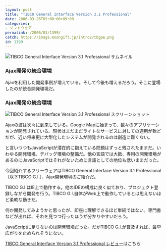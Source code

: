 ```yaml
---
layout: post
title: "TIBCO General Interface Version 3.1 Professional"
date: 2006-03-26T09:00:00+09:00
categories:
- ソフトウェア
permalink: /2006/03/1399/
catch: https://image.moongift.jp/intro2/tbgpe.png
id: 1399
---
```

 ![TIBCO General Interface Version 3.1 Professional サムネイル](https://image.moongift.jp/intro2/tbgpe.t.png "TIBCO General Interface Version 3.1 Professional サムネイル")
  

### Ajax開発の統合環境
  
Ajaxを利用した開発事例が増えている。そして今後も増えるだろう。そこに登場したのが統合開発環境だ。  
<!--more-->  

### Ajax開発の統合環境
  

![TIBCO General Interface Version 3.1 Professional スクリーンショット](https://image.moongift.jp/intro2/tbgpe.png "TIBCO General Interface Version 3.1 Professional スクリーンショット")

  

Ajaxの波は次々に到来している。Google Mapに始まって、数々のアプリケーションが開発されている。現状はまだまだライトなサービスに対しての適用が殆どだが、近い将来更に大型化したシステムが開発されるのは創造に難くない。

  

と言いつつもJavaScriptが潜在的に抱えている問題はずっと残されたままだ。いわゆる開発環境、デバッグ環境の整備だ。他の言語では大抵、専用の開発環境があるのにJavaScriptではそれがないために言語としての地位も低いままだった。

  

今回紹介するフリーウェアはTIBCO General Interface Version 3.1 Professional（以下TIBCO G.I.）、Ajax開発環境のご紹介だ。

  

TIBCO G.I.はIE上で動作する。他のIDEの構成に良く似ており、プロジェクト登録しながら開発を行う。TIBCO G.I.自体がWeb上で動作しているとは思えないほど柔軟な動きだ。

  

何か開発してみようかと思ったが、即座に理解できるほど単純ではない。専門書などが出れば、それを見つつ行ったほうが分かりやすいだろう。

  

JavaScriptに足りないのは開発環境だった。だがTIBCO G.I.が普及すれば、最早広がりを止められそうにない。

  

[TIBCO General Interface Version 3.1 Professional レビュー](http://oss.moongift.jp/review/i-1405.html)はこちら

